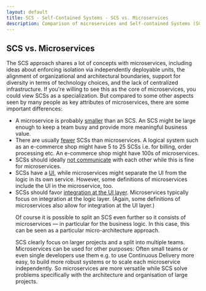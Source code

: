 ```yaml
---
layout: default
title: SCS - Self-Contained Systems - SCS vs. Microservices
description: Comparison of microservices and Self-contained Systems (SCS)
---
```


SCS vs. Microservices
---

The SCS approach shares a lot of concepts with microservices, including ideas about
enforcing isolation via independently deployable units, the alignment
of organizational and architectural boundaries, support for diversity
in terms of technology choices, and the lack of centralized infrastructure. If
you're willing to see this as the core of microservices, you could view SCSs as
a specialization. But compared to some other aspects seen by many people
as key attributes of microservices, there are some important differences:

<ul>
<li id="smaller">A microservice is probably <a href="#smaller">smaller</a> than an SCS. An SCS might be
  large enough to keep a team busy and provide more meaningful
  business value.</li>

<li id="fewer">There are usually <a href="#fewer">fewer</a> SCSs than
  microservices. A logical system such as an e-commerce shop might have 5 to 25 SCSs
  i.e. for billing, order processing etc. An e-commerce shop might
  have 100s of microservices.</li>

<li id="no-communication">SCSs should ideally <a href="#no-communication">not communicate</a> with each other while this is
fine for microservices.

<li id="ui">SCSs have a <a href="#ui">UI</a>, while microservices might separate the UI from the
  logic in its own service. However, some definitions of microservices
  include the UI in the microservice, too.</li>

<li id="ui-integration"> SCSs should favor <a href="#ui-integration">integration at the UI layer</a>.
  Microservices typically focus on integration at the logic layer.
  (Again, some definitions of microservices also allow for integration at the UI layer.)
  </li>
  </ol>

Of course it is possible to split an SCS even further so it consists
of microservices — in particular for the business logic. In this case, this
can be seen as a particular micro-architecture approach.

SCS clearly focus on larger projects and a split into multiple
teams. Microservices can be used for other purposes: Often small teams
or even single developers use them e.g. to use Continuous Delivery
more easy, to build more robust systems or to scale each microservice
independently. So microservices are more versatile while SCS solve
problems specifically with the architecture and organisation of large
projects.
